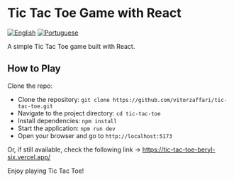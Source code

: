   # Tic Tac Toe Game with React
  
  [![English](https://img.shields.io/badge/Language-English-brightgreen.svg)](README.md)
  [![Portuguese](https://img.shields.io/badge/Idioma-Português-brightgreen.svg)](README.pt-br.md)
  
  A simple Tic Tac Toe game built with React.

  ## How to Play
  
  Clone the repo:
  - Clone the repository: `git clone https://github.com/vitorzaffari/tic-tac-toe.git`
  - Navigate to the project directory: `cd tic-tac-toe`
  - Install dependencies: `npm install`
  - Start the application: `npm run dev`
  - Open your browser and go to `http://localhost:5173`
  
   Or, if still available, check the following link -> https://tic-tac-toe-beryl-six.vercel.app/
   
  Enjoy playing Tic Tac Toe!
